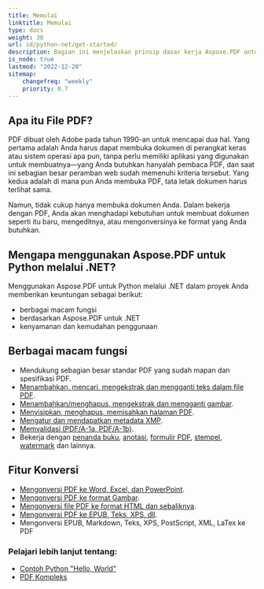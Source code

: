 ```yaml
---
title: Memulai
linktitle: Memulai
type: docs
weight: 30
url: id/python-net/get-started/
description: Bagian ini menjelaskan prinsip dasar kerja Aspose.PDF untuk Python melalui .NET. Perpustakaan Python mendukung berbagai macam fungsi.
is_node: true
lastmod: "2022-12-20"
sitemap:
    changefreq: "weekly"
    priority: 0.7
---
```


## Apa itu File PDF?

PDF dibuat oleh Adobe pada tahun 1990-an untuk mencapai dua hal. Yang pertama adalah Anda harus dapat membuka dokumen di perangkat keras atau sistem operasi apa pun, tanpa perlu memiliki aplikasi yang digunakan untuk membuatnya—yang Anda butuhkan hanyalah pembaca PDF, dan saat ini sebagian besar peramban web sudah memenuhi kriteria tersebut. Yang kedua adalah di mana pun Anda membuka PDF, tata letak dokumen harus terlihat sama.

Namun, tidak cukup hanya membuka dokumen Anda. Dalam bekerja dengan PDF, Anda akan menghadapi kebutuhan untuk membuat dokumen seperti itu baru, mengeditnya, atau mengonversinya ke format yang Anda butuhkan.

## Mengapa menggunakan Aspose.PDF untuk Python melalui .NET?

Menggunakan Aspose.PDF untuk Python melalui .NET dalam proyek Anda memberikan keuntungan sebagai berikut:

- berbagai macam fungsi
- berdasarkan Aspose.PDF untuk .NET
- kenyamanan dan kemudahan penggunaan

## Berbagai macam fungsi

- Mendukung sebagian besar standar PDF yang sudah mapan dan spesifikasi PDF.
- [Menambahkan, mencari, mengekstrak dan mengganti teks dalam file PDF]().
- [Menambahkan/menghapus, mengekstrak dan mengganti gambar]().
- [Menyisipkan, menghapus, memisahkan halaman PDF]().
- [Mengatur dan mendapatkan metadata XMP]().
- [Memvalidasi (PDF/A-1a, PDF/A-1b)]().
- Bekerja dengan [penanda buku](), [anotasi](), [formulir PDF](), [stempel](), [watermark]() dan lainnya.

## Fitur Konversi

- [Mengonversi PDF ke Word, Excel, dan PowerPoint](/pdf/python-net/convert-pdf-to-word/).
- [Mengonversi PDF ke format Gambar](/pdf/python-net/convert-pdf-to-images-format/).
- [Mengonversi file PDF ke format HTML dan sebaliknya](/pdf//python-net/convert-pdf-to-html/).
- [Mengonversi PDF ke EPUB, Teks, XPS, dll](/pdf/python-net/convert-pdf-to-other-files/).
- Mengonversi EPUB, Markdown, Teks, XPS, PostScript, XML, LaTex ke PDF


### Pelajari lebih lanjut tentang:


- [Contoh Python "Hello, World"](/pdf/python-net/hello-world-example/)
- [PDF Kompleks](/pdf/python-net/complex-pdf-example/)